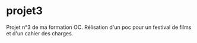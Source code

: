 # projet3

Projet n°3 de ma formation OC.
Rélisation d'un poc pour un festival de films et d'un cahier des charges.
